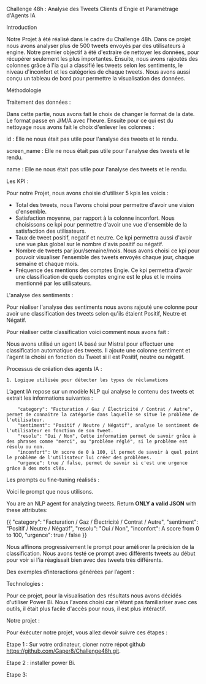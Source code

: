 Challenge 48h : Analyse des Tweets Clients d'Engie et Paramétrage d'Agents IA

Introduction

Notre Projet à été réalisé dans le cadre du Challenge 48h. Dans ce projet nous avons analyser plus de 500 tweets envoyés par des utilisateurs à engine. Notre premier objectif à été d'extraire de nettoyer les données, pour récupérer seulement les plus importantes. Ensuite, nous avons rajoutés des colonnes grâce à l'ia qui a classifié les tweets selon les sentiments, le niveau d'inconfort et les catégories de chaque tweets. Nous avons aussi conçu un tableau de bord pour permettre la visualisation des données.

Méthodologie

Traitement des données : 

Dans cette partie, nous avons fait le choix de changer le format de la date. Le format passe en J/M/A avec l'heure.
Ensuite pour ce qui est du nettoyage nous avons fait le choix d'enlever les colonnes : 

id : Elle ne nous était pas utile pour l'analyse des tweets et le rendu.

screen_name : Elle ne nous était pas utile pour l'analyse des tweets et le rendu.

name : Elle ne nous était pas utile pour l'analyse des tweets et le rendu.

Les KPI : 

Pour notre Projet, nous avons choisie d'utiliser 5 kpis les voicis : 

- Total des tweets, nous l'avons choisi pour permettre d'avoir une vision d'ensemble.
- Satisfaction moyenne, par rapport à la colonne inconfort. Nous choisissons ce kpi pour permettre d'avoir une vue d'ensemble de la satisfaction des utilisateurs.
- Taux de tweet positif, negatif et neutre. Ce kpi permettra aussi d'avoir une vue plus global sur le nombre d'avis positif ou négatif.
- Nombre de tweets par jour/semaine/mois. Nous avons choisi ce kpi pour pouvoir visualiser l'ensemble des tweets envoyés chaque jour, chaque semaine et chaque mois.
- Fréquence des mentions des comptes Engie. Ce kpi permettra d'avoir une classification de quels comptes engine est le plus et le moins mentionné par les utilisateurs.

L'analyse des sentiments : 

Pour réaliser l'analyse des sentiments nous avons rajouté une colonne pour avoir une classification des tweets selon qu'ils étaient Positif, Neutre et Négatif.

Pour réaliser cette classification voici comment nous avons fait : 

Nous avons utilisé un agent IA basé sur Mistral pour effectuer une classification automatique des tweets. Il ajoute une colonne sentiment et l'agent Ia choisi en fonction du Tweet si il est Positif, neutre ou négatif.

Processus de création des agents IA :

    1. Logique utilisée pour détecter les types de réclamations

L’agent IA repose sur un modèle NLP qui analyse le contenu des tweets et extrait les informations suivantes :

        "category": "Facturation / Gaz / Électricité / Contrat / Autre", permet de connaitre la catégorie dans laquelle se situe le problème de l'utilisateur.
        "sentiment": "Positif / Neutre / Négatif", analyse le sentiment de l'utilisateur en fonction de son tweet.
        "resolu": "Oui / Non", Cette information permet de savoir grâce à des phrases comme "merci", ou "problème réglé", si le problème est résolu ou non.
        "inconfort": Un score de 0 à 100, il permet de savoir à quel point le problème de l'utilisateur lui créer des problèmes.
        "urgence": true / false, permet de savoir si c'est une urgence grâce à des mots clés.

Les prompts ou fine-tuning réalisés :

Voici le prompt que nous utilisons.

You are an NLP agent for analyzing tweets.
Return **ONLY a valid JSON** with these attributes:

{{
    "category": "Facturation / Gaz / Électricité / Contrat / Autre",
    "sentiment": "Positif / Neutre / Négatif",
    "resolu": "Oui / Non",
    "inconfort": A score from 0 to 100,
    "urgence": true / false
}}

Nous affinons progressivement le prompt pour améliorer la précision de la classification. Nous avons testé ce prompt avec différents tweets au début pour voir si l'ia réagissait bien avec des tweets très différents.

Des exemples d’interactions générées par l’agent : 


Technologies : 

Pour ce projet, pour la visualisation des résultats nous avons décidés d'utiliser Power Bi. Nous l'avons choisi car n'étant pas familiariser avec ces outils, il était plus facile d'accès pour nous, il est plus intéractif.

Notre projet : 

Pour éxécuter notre projet, vous allez devoir suivre ces étapes : 

Etape 1 : 
Sur votre ordinateur, cloner notre répot github https://github.com/Gaper8/Challenge48h.git.

Etape 2 :
installer power Bi.

Etape 3: 
